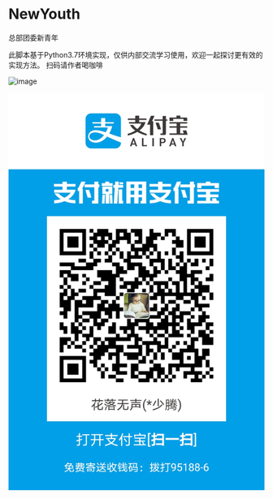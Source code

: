 # NewYouth
总部团委新青年

此脚本基于Python3.7环境实现，仅供内部交流学习使用，欢迎一起探讨更有效的实现方法。
扫码请作者喝咖啡

![image](https://github.com/hlws/youth/tree/main/image/wechat.png)

![image](https://github.com/hlws/youth/blob/main/image/alipay.jpg)
